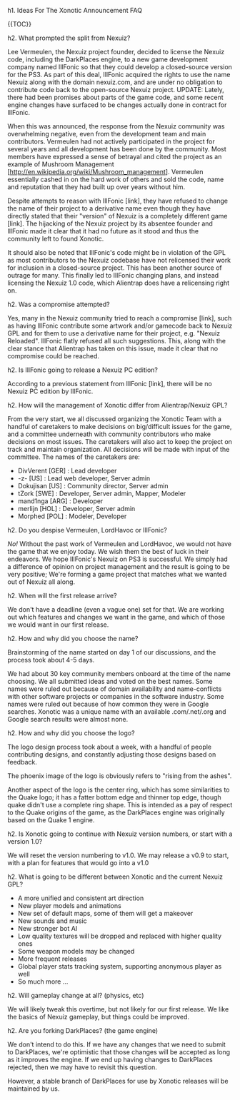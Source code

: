 h1. Ideas For The Xonotic Announcement FAQ

{{TOC}}

h2. What prompted the split from Nexuiz?

Lee Vermeulen, the Nexuiz project founder, decided to license the Nexuiz code, including the DarkPlaces engine, to a new game development company named IllFonic so that they could develop a closed-source version for the PS3. As part of this deal, IllFonic acquired the rights to use the name Nexuiz along with the domain nexuiz.com, and are under no obligation to contribute code back to the open-source Nexuiz project. UPDATE: Lately, there had been promises about parts of the game code, and some recent engine changes have surfaced to be changes actually done in contract for IllFonic.

When this was announced, the response from the Nexuiz community was overwhelming negative, even from the development team and main contributors. Vermeulen had not actively participated in the project for several years and all development has been done by the community. Most members have expressed a sense of betrayal and cited the project as an example of Mushroom Management [http://en.wikipedia.org/wiki/Mushroom_management]. Vermeulen essentially cashed in on the hard work of others and sold the code, name and reputation that they had built up over years without him.

Despite attempts to reason with IllFonic [link], they have refused to change the name of their project to a derivative name even though they have directly stated that their "version" of Nexuiz is a completely different game [link]. The hijacking of the Nexuiz project by its absentee founder and IllFonic made it clear that it had no future as it stood and thus the community left to found Xonotic.

It should also be noted that IllFonic's code might be in violation of the GPL as most contributors to the Nexuiz codebase have not relicensed their work for inclusion in a closed-source project. This has been another source of outrage for many. This finally led to IllFonic changing plans, and instead licensing the Nexuiz 1.0 code, which Alientrap does have a relicensing right on.

h2. Was a compromise attempted?

Yes, many in the Nexuiz community tried to reach a compromise [link], such as having IllFonic contribute some artwork and/or gamecode back to Nexuiz GPL and for them to use a derivative name for their project, e.g. "Nexuiz Reloaded". IllFonic flatly refused all such suggestions. This, along with the clear stance that Alientrap has taken on this issue, made it clear that no compromise could be reached.

h2. Is IllFonic going to release a Nexuiz PC edition?

According to a previous statement from IllFonic [link], there will be no Nexuiz PC edition by IllFonic.

h2. How will the management of Xonotic differ from Alientrap/Nexuiz GPL?

From the very start, we all discussed organizing the Xonotic Team with a handful of caretakers to make decisions on big/difficult issues for the game, and a committee underneath with community contributors who make decisions on most issues. The caretakers will also act to keep the project on track and maintain organization. All decisions will be made with input of the committee. The names of the caretakers are: 

* DivVerent [GER] : Lead developer
* -z- [US] : Lead web developer, Server admin
* Dokujisan [US] : Community director, Server admin
* tZork [SWE] : Developer, Server admin, Mapper, Modeler
* mand1nga [ARG] : Developer
* merlijn [HOL] : Developer, Server admin
* Morphed [POL] : Modeler, Developer

h2. Do you despise Vermeulen, LordHavoc or IllFonic?

*No!* Without the past work of Vermeulen and LordHavoc, we would not have the game that we enjoy today. We wish them the best of luck in their endeavors. We hope IllFonic's Nexuiz on PS3 is successful. We simply had a difference of opinion on project management and the result is going to be very positive; We're forming a game project that matches what we wanted out of Nexuiz all along.

h2. When will the first release arrive?

We don't have a deadline (even a vague one) set for that. We are working out which features and changes we want in the game, and which of those we would want in our first release.

h2. How and why did you choose the name?

Brainstorming of the name started on day 1 of our discussions, and the process took about 4-5 days.

We had about 30 key community members onboard at the time of the name choosing. We all submitted ideas and voted on the best names. Some names were ruled out because of domain availability and name-conflicts with other software projects or companies in the software industry. Some names were ruled out because of how common they were in Google searches. Xonotic was a unique name with an available .com/.net/.org and Google search results were almost none.

h2. How and why did you choose the logo?

The logo design process took about a week, with a handful of people contributing designs, and constantly adjusting those designs based on feedback.

The phoenix image of the logo is obviously refers to "rising from the ashes". 

Another aspect of the logo is the center ring, which has some similarities to the Quake logo; it has a fatter bottom edge and thinner top edge, though quake didn't use a complete ring shape. This is intended as a pay of respect to the Quake origins of the game, as the DarkPlaces engine was originally based on the Quake 1 engine. 

h2. Is Xonotic going to continue with Nexuiz version numbers, or start with a version 1.0?

We will reset the version numbering to v1.0. We may release a v0.9 to start, with a plan for features that would go into a v1.0

h2. What is going to be different between Xonotic and the current Nexuiz GPL?

* A more unified and consistent art direction
* New player models and animations
* New set of default maps, some of them will get a makeover
* New sounds and music
* New stronger bot AI
* Low quality textures will be dropped and replaced with higher quality ones
* Some weapon models may be changed
* More frequent releases
* Global player stats tracking system, supporting anonymous player as well
* So much more ...

h2. Will gameplay change at all? (physics, etc)

We will likely tweak this overtime, but not likely for our first release. We like the basics of Nexuiz gameplay, but things could be improved.

h2. Are you forking DarkPlaces? (the game engine)

We don't intend to do this. If we have any changes that we need to submit to DarkPlaces, we're optimistic that those changes will be accepted as long as it improves the engine. If we end up having changes to DarkPlaces rejected, then we may have to revisit this question.

However, a stable branch of DarkPlaces for use by Xonotic releases will be maintained by us.
